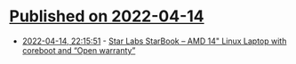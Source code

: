# [Published on 2022-04-14](index.md)

* [2022-04-14, 22:15:51](https://news.ycombinator.com/item?id=31034024) - [Star Labs StarBook – AMD 14\" Linux Laptop with coreboot and “Open warranty”](https://starlabs.systems/pages/starbook)
